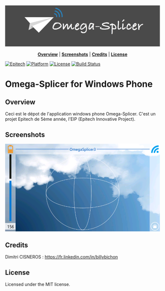 ![Baner](./Screenshots/banerOS.png)

<p align="center">
<b><a href="#overview">Overview</a></b>
|
<b><a href="#screenshots">Screenshots</a></b>
|
<b><a href="#credits">Credits</a></b>
|
<b><a href="#license">License</a></b>
</p>

﻿[![Epitech](https://img.shields.io/badge/Epitech-EIP-blue.svg)](http://www.epitech.eu/epitech-innovative-projects.aspx)
[![Platform](https://img.shields.io/badge/Platform-WindowsPhone-ff69b4.svg?style=flat)](https://msdn.microsoft.com/fr-fr/library/windows/apps/ff402551(v=vs.105).aspx)
[![License](https://img.shields.io/badge/License-MIT-lightgrey.svg?style=flat)]()
[![Build Status](https://travis-ci.org/Omega-Splicer/WP.svg)](https://travis-ci.org/Omega-Splicer/WP)

# Omega-Splicer for Windows Phone

## Overview

Ceci est le dépot de l'application windows phone Omega-Splicer. C'est un projet Epitech de 5ème année, l'EIP (Epitech Innovative Project).

## Screenshots

![Screenshot](./Screenshots/WP-OmegaSplicer-FlyPage-Gyroscope.PNG)

## Credits

Dimitri CISNEROS : https://fr.linkedin.com/in/billybichon

## License

Licensed under the MIT license.
